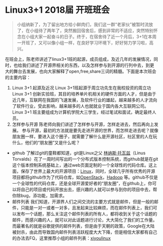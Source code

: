 # Linux3+1 2018届 开班班会

> 小组纳新了，为了留出地方给小鲜肉们，我们这一群“老家伙”被暂时流放了，在小组待了两年了，突然搬回宿舍后，感到非常的不适应，突然特别怀念在小组大家一起奋斗的日子。终于，在宿舍待了近一个月后，3+1在本周一开班了，又可以像小组一样，在良好学习环境下，好好努力学习啦，高兴。

在班会上，陈老师讲述了linux3+1班的起源，成员组成，及近几年的发展情况，同时，也给我们讲述了开源界相关的东西，以及怎样参与到开源的行列中去，到更 大的舞台去发展，也向大家解释了open,free,share三词的精髓。下面是本次班会的主要内容：

1. Linux 3+1 起源及近况
	Linux 3+1班起源于周立功先生在我校投资的周立功Linux 3+1 创新实验班，其目的培养单片机相关的硬件方面的人才，但是由于近几年，互联网在我国的飞速发展，及软件行业的雄起，越来越多的人才流向了软件行业，受此影响，越来越多的人也就就业于国内各大互联网公司。Linux 3+1 班主要组成为计算机学院大三学生，经过笔试和面试，确定最终人员。
2. 怎样参与开源
	陈老师向我们讲述了怎样参与开源，怎样走进去，然后再向上发展。
	参与开源，最初的方法就是要先走进开源的世界，而怎样走进去呢？就像朋友圈一样，要进入这个圈子，就需要了解什么是开源社区，社区里的人在玩什么，他们的“朋友圈”又是什么呢？
- github
了解过git的童鞋都知道，git是Linux之父 [林纳斯·托瓦兹](http://baike.baidu.com/link?url=LEPREmkGOnT-TIcBDXiZvS_WKiPkOjyI4TbjzDDc0Eo9926rXgNLC71s5A97qTYZKVbc9cSEHn8C3j2-Nq4chEKRKyGmAihuVS4NE6PhEZKfRNj5LBfJRVilwhMGkpAsjRfbsq9tFZOJRGbt19kKXQIXoVqVM_8iVsvYgghkul3)（Linus Torvalds）花了一周时间写出的一个分布式版本控制系统，而github就是在git这个版本控制系统基础上，通过web页面定制的一个全球性的代码仓库。这上面，保存了世界上最大的开源项目：[Linux](https://github.com/torvalds/linux)，同时，全球几乎所有优秀的开源项目都将github作为了代码仓库，如[OpenStack](https://github.com/openstack/openstack)，[Hadoop](https://github.com/apache/hadoop) 等。github不仅是一个全球性的代码仓库，还是全球开源爱好者的“朋友圈”，在github上，你可以将自己的项目或代码开放出去，感兴趣的人就可以参与到你的项目中去，帮你除bug，添功能，加需求。
- 邮件列表
我们知道，开源界人们之间交流的主要方式就是邮件，但是一般的邮件，只能是一对一或者一对多，且发起来比较麻烦，而在邮件列表上，我们可以发布一个话题，那么关注这个邮件列表的所有人，都将收到关于这个话题的邮件，而感兴趣的人，就可以对此话题进行讨论，大大简化了我们的工作量。而最著名的就是谷歌提供的邮件列表，但是由于天朝的政策，Google在大陆被封杀，由此而导致国内邮件列表活跃程度大大下降，但是相信大家都有自己的办法去FQ，这里推荐小组的邮件列表：[xiyoulinux](https://groups.googale.com/forum/#!forum/xiyoulinux)
